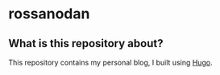 # rossanodan

## What is this repository about?

This repository contains my personal blog, I built using [Hugo](https://gohugo.io/).